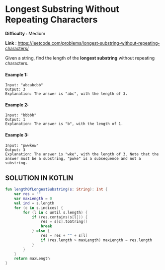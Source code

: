 # Longest Substring Without Repeating Characters

__Difficulty__ : Medium

__Link__ : https://leetcode.com/problems/longest-substring-without-repeating-characters/

Given a string, find the length of the __longest substring__ without repeating characters.

#### Example 1:

```
Input: "abcabcbb"
Output: 3 
Explanation: The answer is "abc", with the length of 3. 
```

#### Example 2:

```
Input: "bbbbb"
Output: 1
Explanation: The answer is "b", with the length of 1. 
```

#### Example 3:

```
Input: "pwwkew"
Output: 3
Explanation: The answer is "wke", with the length of 3. Note that the answer must be a substring, "pwke" is a subsequence and not a substring.
```


## SOLUTION IN KOTLIN

```kotlin
fun lengthOfLongestSubstring(s: String): Int {
    var res = ""
    var maxLength = 0
    val ind = s.length
    for (c in s.indices) {
        for (l in c until s.length) {
            if (res.contains(s[l])) {
                res = s[c].toString()
                break
            } else {
                res = res + "" + s[l]
                if (res.length > maxLength) maxLength = res.length
            }
        }
    }
    return maxLength
}
```
